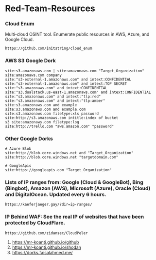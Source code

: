 # Red-Team-Resources

### Cloud Enum
Multi-cloud OSINT tool. Enumerate public resources in AWS, Azure, and Google Cloud.
```
https://github.com/initstring/cloud_enum
```
### AWS S3 Google Dork
```
site:s3.amazonaws.com | site:amazonaws.com "Target_Organization"
site:amazonaws.com company
site:"s3-external-1.amazonaws.com" and intext:CONFIDENTIAL
site:"s3-external-1.amazonaws.com" and intext:TOP SECRET
site:"s3.amazonaws.com" and intext:CONFIDENTIAL
site:"s3.dualstack.us-east-1.amazonaws.com" and intext:CONFIDENTIAL
site:"s3.amazonaws.com" and intext:"tlp:red"
site:"s3.amazonaws.com" and intext:"tlp:amber"
site:s3.amazonaws.com and example
site:s3.amazonaws.com and example.com
site:s3.amazonaws.com filetype:xls password
site:http://s3.amazonaws.com intitle:index of bucket
s3 site:amazonaws.com filetype:log
site:http://trello.com "aws.amazon.com" "password"
```

### Other Google Dorks
```
# Azure Blob
site:http://blob.core.windows.net and "Target_Organization"
site:http://blob.core.windows.net "targetdomain.com"

# GoogleApis
site:https://googleapis.com "Target_Organization"
```
### Lists of IP ranges from: Google (Cloud & GoogleBot), Bing (Bingbot), Amazon (AWS), Microsoft (Azure), Oracle (Cloud) and DigitalOcean. Updated every 6 hours.
```
https://kaeferjaeger.gay/?dir=ip-ranges/
```
### IP Behind WAF: See the real IP of websites that have been protected by CloudFlare.
```
https://github.com/zidansec/CloudPeler
```

1. https://mr-koanti.github.io/github
2. https://mr-koanti.github.io/shodan
3. https://dorks.faisalahmed.me/

